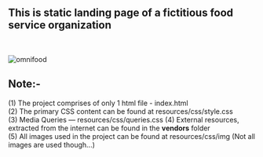 <h2> This is static landing page of a fictitious food service organization </h2> <br />


![omnifood](https://user-images.githubusercontent.com/30544355/58583370-78bbce00-8271-11e9-8463-037638d66800.png)


## Note:-                                        

(1) The project comprises of only 1 html file - index.html <br />
(2) The primary CSS content can be found at resources/css/style.css <br />
(3) Media Queries &mdash; resources/css/queries.css
(4) External resources, extracted from the internet can be found in the <strong>vendors</strong> folder <br />
(5) All images used in the project can be found at resources/css/img (Not all images are used though...)<br />


